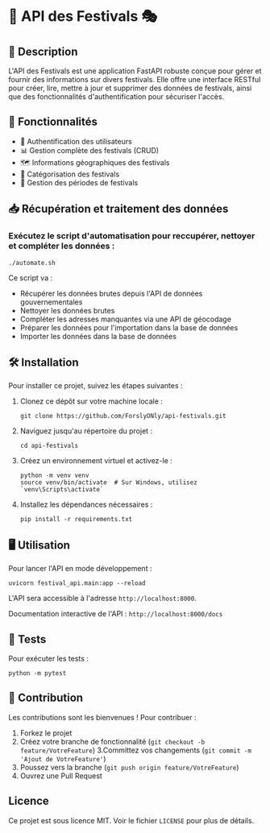 # 🎉 API des Festivals 🎭

## 📖 Description

L'API des Festivals est une application FastAPI robuste conçue pour gérer et fournir des informations sur divers festivals. Elle offre une interface RESTful pour créer, lire, mettre à jour et supprimer des données de festivals, ainsi que des fonctionnalités d'authentification pour sécuriser l'accès.

## 🚀 Fonctionnalités

- 🔐 Authentification des utilisateurs
- 📊 Gestion complète des festivals (CRUD)
- 🗺️ Informations géographiques des festivals
- 🎨 Catégorisation des festivals
- 📅 Gestion des périodes de festivals

## 📥 Récupération et traitement des données

 ### Exécutez le script d'automatisation pour reccupérer, nettoyer et compléter les données :
   ```
   ./automate.sh
   ```
   Ce script va :
   - Récupérer les données brutes depuis l'API de données gouvernementales
   - Nettoyer les données brutes
   - Compléter les adresses manquantes via une API de géocodage
   - Préparer les données pour l'importation dans la base de données
   - Importer les données dans la base de données


## 🛠️ Installation

Pour installer ce projet, suivez les étapes suivantes :

1. Clonez ce dépôt sur votre machine locale :
   ```
   git clone https://github.com/ForslyONly/api-festivals.git
   ```

2. Naviguez jusqu'au répertoire du projet :
   ```
   cd api-festivals
   ```

3. Créez un environnement virtuel et activez-le :
   ```
   python -m venv venv
   source venv/bin/activate  # Sur Windows, utilisez `venv\Scripts\activate`
   ```

4. Installez les dépendances nécessaires :
   ```
   pip install -r requirements.txt
   ```

## 🖥️ Utilisation

Pour lancer l'API en mode développement :

```
uvicorn festival_api.main:app --reload
```

L'API sera accessible à l'adresse `http://localhost:8000`.

Documentation interactive de l'API : `http://localhost:8000/docs`

## 🧪 Tests

Pour exécuter les tests :

```
python -m pytest
```

## 🤝 Contribution

Les contributions sont les bienvenues ! Pour contribuer :

1. Forkez le projet
2. Créez votre branche de fonctionnalité (`git checkout -b feature/VotreFeature`)
3.Committez vos changements (`git commit -m 'Ajout de VotreFeature'`)
4. Poussez vers la branche (`git push origin feature/VotreFeature`)
5. Ouvrez une Pull Request

## Licence

Ce projet est sous licence MIT. Voir le fichier `LICENSE` pour plus de détails.
